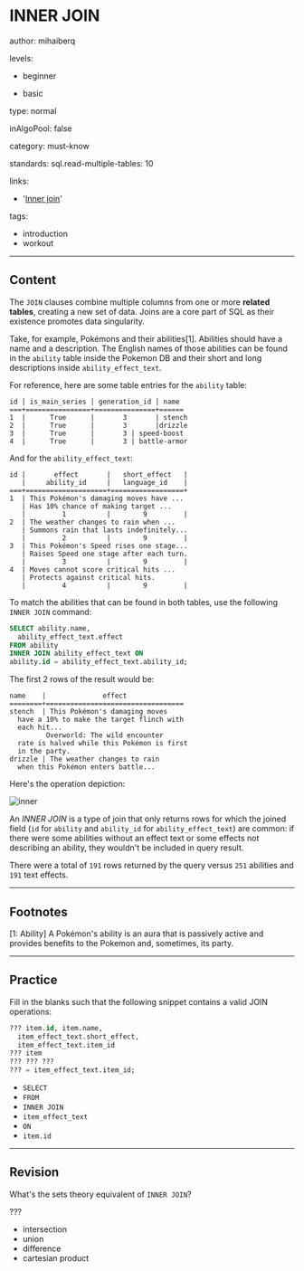 # INNER JOIN
author: mihaiberq

levels:

  - beginner

  - basic

type: normal

inAlgoPool: false

category: must-know

standards:
  sql.read-multiple-tables: 10

links:
  - '[Inner join](https://en.wikipedia.org/wiki/Join_(SQL)#Inner_join)'

tags:
   - introduction
   - workout

---
## Content

The `JOIN` clauses combine multiple columns from one or more **related tables**, creating a new set of data. Joins are a core part of SQL as their existence promotes data singularity.

Take, for example, Pokémons and their abilities[1]. Abilities should have a name and a description. The English names of those abilities can be found in the `ability` table inside the Pokemon DB and their short and long descriptions inside `ability_effect_text`.

For reference, here are some table entries for the `ability` table:
```
id | is_main_series | generation_id | name
===+================+===============+======
1  |      True      |       3       | stench
2  |      True      |       3       |drizzle
3  |      True      |       3 | speed-boost
4  |      True      |       3 | battle-armor
```
And for the `ability_effect_text`:
```
id |       effect       |   short_effect   |
   |     ability_id     |   language_id    |
===+====================+==================+
1  | This Pokémon's damaging moves have ...
   | Has 10% chance of making target ...
   |         1          |        9         |
2  | The weather changes to rain when ...
   | Summons rain that lasts indefinitely...
   |         2          |        9         |
3  | This Pokémon's Speed rises one stage...
   | Raises Speed one stage after each turn.
   |         3          |        9         |
4  | Moves cannot score critical hits ...
   | Protects against critical hits.
   |         4          |        9         |
```
To match the abilities that can be found in both tables, use the following `INNER JOIN` command:
```SQL
SELECT ability.name,
  ability_effect_text.effect
FROM ability
INNER JOIN ability_effect_text ON
ability.id = ability_effect_text.ability_id;
```
The first 2 rows of the result would be:
```
name    |              effect
========+==================================
stench  | This Pokémon's damaging moves
  have a 10% to make the target flinch with
  each hit...
         Overworld: The wild encounter
  rate is halved while this Pokémon is first
  in the party.
drizzle | The weather changes to rain
  when this Pokémon enters battle...
```

Here's the operation depiction:

![inner](%3Csvg%20width%3D%22100%25%22%20height%3D%22auto%22%20viewBox%3D%220%200%20276%20202%22%20xmlns%3D%22http%3A%2F%2Fwww.w3.org%2F2000%2Fsvg%22%3E%3Ctitle%3EGroup%204%3C%2Ftitle%3E%3Cg%20fill%3D%22none%22%20fill-rule%3D%22evenodd%22%3E%3Cg%20transform%3D%22translate%2843%201%29%22%20stroke-width%3D%222%22%20stroke%3D%22%23FFF%22%3E%3Ccircle%20cx%3D%2260.5%22%20cy%3D%2260.5%22%20r%3D%2260.5%22%2F%3E%3Ccircle%20cx%3D%22130.5%22%20cy%3D%2260.5%22%20r%3D%2260.5%22%2F%3E%3C%2Fg%3E%3Cpath%20d%3D%22M138.5%2012.146C153.932%2023.109%20164%2041.129%20164%2061.5s-10.068%2038.39-25.5%2049.354C123.068%2099.891%20113%2081.871%20113%2061.5s10.068-38.39%2025.5-49.354z%22%20stroke%3D%22%23FFF%22%20stroke-width%3D%222%22%20fill%3D%22%23currentColor%22%2F%3E%3Ctext%20font-family%3D%22Roboto-Regular%2C%20Roboto%22%20font-size%3D%2224%22%20fill%3D%22%23FFF%22%20transform%3D%22translate%280%201%29%22%3E%3Ctspan%20x%3D%2274%22%20y%3D%2269%22%3EA%3C%2Ftspan%3E%3C%2Ftext%3E%3Ctext%20font-family%3D%22Roboto-Regular%2C%20Roboto%22%20font-size%3D%2224%22%20fill%3D%22%23FFF%22%20transform%3D%22translate%280%201%29%22%3E%3Ctspan%20x%3D%22131%22%20y%3D%2269%22%3EC%3C%2Ftspan%3E%3C%2Ftext%3E%3Ctext%20font-family%3D%22Roboto-Regular%2C%20Roboto%22%20font-size%3D%2224%22%20fill%3D%22%23FFF%22%20transform%3D%22translate%280%201%29%22%3E%3Ctspan%20x%3D%22190%22%20y%3D%2269%22%3EB%3C%2Ftspan%3E%3C%2Ftext%3E%3Cg%20fill%3D%22%23FFF%22%3E%3Ctext%20font-family%3D%22Roboto-Light%2C%20Roboto%22%20font-size%3D%2215.5%22%20font-weight%3D%22300%22%20transform%3D%22translate%280%20123%29%22%3E%3Ctspan%20x%3D%2219%22%20y%3D%2219%22%3E%3A%20ability%3C%2Ftspan%3E%3C%2Ftext%3E%3Ctext%20font-family%3D%22Roboto-Light%2C%20Roboto%22%20font-size%3D%2215.5%22%20font-weight%3D%22300%22%20transform%3D%22translate%280%20123%29%22%3E%3Ctspan%20x%3D%2219%22%20y%3D%2275%22%3E%3A%20ability.id%20%3D%20ability_effect_text.ability_id%3C%2Ftspan%3E%3C%2Ftext%3E%3Ctext%20font-family%3D%22Roboto-Light%2C%20Roboto%22%20font-size%3D%2215.5%22%20font-weight%3D%22300%22%20transform%3D%22translate%280%20123%29%22%3E%3Ctspan%20x%3D%2219%22%20y%3D%2247%22%3E%3A%20ability_effect_text%3C%2Ftspan%3E%3C%2Ftext%3E%3Ctext%20font-family%3D%22Roboto-Regular%2C%20Roboto%22%20font-size%3D%2224%22%20transform%3D%22translate%280%20123%29%22%3E%3Ctspan%20x%3D%220%22%20y%3D%2222%22%3EA%3C%2Ftspan%3E%3C%2Ftext%3E%3Ctext%20font-family%3D%22Roboto-Regular%2C%20Roboto%22%20font-size%3D%2224%22%20transform%3D%22translate%280%20123%29%22%3E%3Ctspan%20x%3D%220%22%20y%3D%2278%22%3EC%3C%2Ftspan%3E%3C%2Ftext%3E%3Ctext%20font-family%3D%22Roboto-Regular%2C%20Roboto%22%20font-size%3D%2224%22%20transform%3D%22translate%280%20123%29%22%3E%3Ctspan%20x%3D%220%22%20y%3D%2250%22%3EB%3C%2Ftspan%3E%3C%2Ftext%3E%3C%2Fg%3E%3C%2Fg%3E%3C%2Fsvg%3E)

An *INNER JOIN* is a type of join that only returns rows for which the joined field (`id` for `ability` and `ability_id` for `ability_effect_text`) are common: if there were some abilities without an effect text or some effects not describing an ability, they wouldn't be included in query result.

There were a total of `191` rows returned by the query versus `251` abilities and `191` text effects.

---
## Footnotes

[1: Ability]
A Pokémon's ability is an aura that is passively active and provides benefits to the Pokemon and, sometimes, its party.


---
## Practice

Fill in the blanks such that the following snippet contains a valid JOIN operations:
```SQL
??? item.id, item.name,
  item_effect_text.short_effect,
  item_effect_text.item_id
??? item
??? ??? ???
??? = item_effect_text.item_id;
```

* `SELECT`
* `FROM`
* `INNER JOIN`
* `item_effect_text`
* `ON`
* `item.id`


---
## Revision

What's the sets theory equivalent of `INNER JOIN`?

???

* intersection
* union
* difference
* cartesian product
